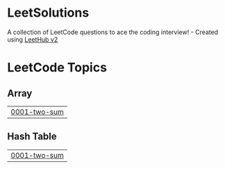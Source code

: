 # LeetSolutions
A collection of LeetCode questions to ace the coding interview! - Created using [LeetHub v2](https://github.com/arunbhardwaj/LeetHub-2.0)

<!---LeetCode Topics Start-->
# LeetCode Topics
## Array
|  |
| ------- |
| [0001-two-sum](https://github.com/Halil24/LeetSolutions/tree/master/0001-two-sum) |
## Hash Table
|  |
| ------- |
| [0001-two-sum](https://github.com/Halil24/LeetSolutions/tree/master/0001-two-sum) |
<!---LeetCode Topics End-->
